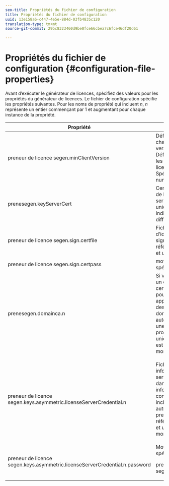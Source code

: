 ```yaml
---
seo-title: Propriétés du fichier de configuration
title: Propriétés du fichier de configuration
uuid: 13e158a6-c447-4e5e-884d-03fb4835c120
translation-type: tm+mt
source-git-commit: 29bc8323460d9be0fce66cbea7c6fce46df20d61

---
```



# Propriétés du fichier de configuration {#configuration-file-properties}

Avant d’exécuter le générateur de licences, spécifiez des valeurs pour les propriétés du générateur de licences. Le fichier de configuration spécifie les propriétés suivantes. Pour les noms de propriété qui incluent *n*, *n* représente un entier commençant par 1 et augmentant pour chaque instance de la propriété.

<table frame="all" colsep="1" rowsep="1" class="+ topic/table adobe-d/table " id="table_qk1_rry_n4"> 
 <thead class="- topic/thead "> 
  <tr rowsep="1" class="- topic/row "> 
   <th colname="1" class="- topic/entry entry"> Propriété </th> 
   <th colname="2" class="- topic/entry entry"> Description </th> 
  </tr> 
 </thead>
 <tbody class="- topic/tbody "> 
  <tr rowsep="1" class="- topic/row "> 
   <td colname="1" class="- topic/entry "><span class="+ topic/ph pr-d/codeph codeph"> preneur de licence segen.minClientVersion</span> </td> 
   <td colname="2" class="- topic/entry "> Définissez la version minimale du client prise en charge. Si elle n’est pas définie, toutes les versions sont prises en charge par défaut. Définissez cette valeur pour contrôler comment les clients plus âgés répondent aux exigences de licence qu’ils ne prennent pas en charge. Spécifiez x (pour Adobe Access x.0) où x est le numéro de version principal. </td> 
  </tr> 
  <tr rowsep="1" class="- topic/row "> 
   <td colname="1" class="- topic/entry "><span class="+ topic/ph pr-d/codeph codeph"> prenesegen.keyServerCert</span> </td> 
   <td colname="2" class="- topic/entry "> Certificat de serveur de clés (certificat de serveur de licences émis par Adobe et utilisé par le serveur de clés). Ce certificat est utilisé uniquement si les métadonnées/stratégies indiquent qu’un serveur de clés est requis pour la diffusion de clés sur les périphériques iOS. </td> 
  </tr> 
  <tr rowsep="1" class="- topic/row "> 
   <td colname="1" class="- topic/entry "><span class="+ topic/ph pr-d/codeph codeph"> preneur de licence segen.sign.certfile</span> </td> 
   <td colname="2" class="- topic/entry "> Fichier PKCS12 contenant les informations d’identification du serveur de licences pour la signature des licences. Cette propriété doit faire référence à un fichier .pfx contenant un certificat et une clé privée. </td> 
  </tr> 
  <tr rowsep="1" class="- topic/row "> 
   <td colname="1" class="- topic/entry "><span class="+ topic/ph pr-d/codeph codeph"> preneur de licence segen.sign.certpass</span> </td> 
   <td colname="2" class="- topic/entry ">mot de passe utilisé pour protéger le fichier spécifié par <span class="+ topic/ph pr-d/codeph codeph"> prensegen.sign.certfile.</span> </td> 
  </tr> 
  <tr rowsep="1" class="- topic/row "> 
   <td colname="1" class="- topic/entry "><span class="+ topic/ph pr-d/codeph codeph">prenesegen.domainca.n</span> </td> 
   <td colname="2" class="- topic/entry "> Si vous générez des licences liées à un domaine, un ou plusieurs certificats d’autorité de certification de domaine doivent être spécifiés pour indiquer les autorités de domaine approuvées par cet émetteur de licences. Si le destinataire de licence est un certificat de domaine, qui n’a pas été émis par l’une des autorités de certification de domaine spécifiées, une licence ne peut pas être générée. Cette propriété spécifie un fichier .cer contenant uniquement le certificat (le format PEM ou DER est acceptable). n doit augmenter monotoniquement, en commençant par 1. </td> 
  </tr> 
  <tr rowsep="1" class="- topic/row "> 
   <td colname="1" class="- topic/entry "><span class="+ topic/ph pr-d/codeph codeph">preneur de licence segen.keys.asymmetric.licenseServerCredential.n</span> </td> 
   <td colname="2" class="- topic/entry "> <p class="- topic/p ">Fichier PKCS12 facultatif contenant des informations d’identification supplémentaires du serveur de licences pour le déchiffrement du CEK dans les métadonnées et la stratégie. D’autres informations d’identification peuvent être configurées si du contenu a été précédemment inclus avec un certificat du serveur de licences autre que celui spécifié par <span class="codeph"> prensegen.sign.certfile</span>. Cette propriété doit faire référence à un fichier <span class="filepath"> .pfx</span> contenant un certificat et une clé privée. n doit augmenter monotoniquement, en commençant par 1. </p> </td> 
  </tr> 
  <tr rowsep="0" class="- topic/row "> 
   <td colname="1" class="- topic/entry "><span class="+ topic/ph pr-d/codeph codeph">preneur de licence segen.keys.asymmetric.licenseServerCredential.n.password</span> </td> 
   <td colname="2" class="- topic/entry ">Mot de passe utilisé pour protéger le fichier spécifié par : <p><span class="+ topic/ph pr-d/codeph codeph"> preneur de licence segen.keys.asymmetric.licenseServerCredential.n</span> </p> </td> 
  </tr> 
 </tbody> 
</table>

